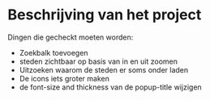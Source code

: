 # Beschrijving van het project 
Dingen die gecheckt moeten worden:
- Zoekbalk toevoegen
- steden zichtbaar op basis van in en uit zoomen
- Uitzoeken waarom de steden er soms onder laden
- De icons iets groter maken
- de font-size and thickness van de popup-title wijzigen
